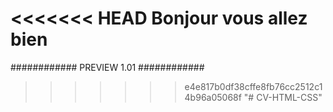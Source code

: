<<<<<<< HEAD
Bonjour vous allez bien
=======

############
PREVIEW 1.01
############
>>>>>>> e4e817b0df38cffe8fb76cc2512c14b96a05068f
"# CV-HTML-CSS" 
